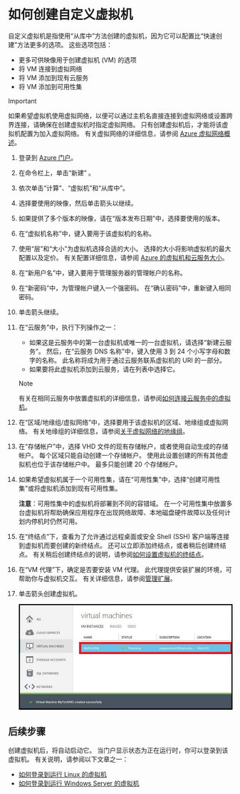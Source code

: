 <a id="how-to-create-a-custom-virtual-machine" class="xliff"></a>

# 如何创建自定义虚拟机
自定义虚拟机是指使用“从库中”方法创建的虚拟机，因为它可以配置比“快速创建”方法更多的选项。 这些选项包括：

* 更多可供映像用于创建虚拟机 (VM) 的选项
* 将 VM 连接到虚拟网络
* 将 VM 添加到现有云服务
* 将 VM 添加到可用性集

> [!IMPORTANT]
> 如果希望虚拟机使用虚拟网络，以便可以通过主机名直接连接到虚拟网络或设置跨界连接，请确保在创建虚拟机时指定虚拟网络。 只有创建虚拟机后，才能将该虚拟机配置为加入虚拟网络。 有关虚拟网络的详细信息，请参阅 [Azure 虚拟网络概述](/virtual-network/virtual-networks-overview)。
> 
> 

1. 登录到 [Azure 门户](http://manage.windowsazure.cn)。
2. 在命令栏上，单击“新建” 。
3. 依次单击“计算”、“虚拟机”和“从库中”。
4. 选择要使用的映像，然后单击箭头以继续。
5. 如果提供了多个版本的映像，请在“版本发布日期”中，选择要使用的版本。
6. 在“虚拟机名称”中，键入要用于该虚拟机的名称。
7. 使用“层”和“大小”为虚拟机选择合适的大小。 选择的大小将影响虚拟机的最大配置以及定价。 有关配置详细信息，请参阅 [Azure 的虚拟机和云服务大小](/cloud-services/cloud-services-sizes-specs)。
8. 在“新用户名”中，键入要用于管理服务器的管理帐户的名称。
9. 在“新密码”中，为管理帐户键入一个强密码。 在“确认密码”中，重新键入相同密码。
10. 单击箭头继续。
11. 在“云服务”中，执行下列操作之一：

    * 如果这是云服务中的第一台虚拟机或唯一的一台虚拟机，请选择“新建云服务”。 然后，在“云服务 DNS 名称”中，键入使用 3 到 24 个小写字母和数字的名称。 此名称将成为用于通过云服务联系虚拟机的 URI 的一部分。
    * 如果要将此虚拟机添加到云服务，请在列表中选择它。

    > [!NOTE]
    > 有关在相同云服务中放置虚拟机的详细信息，请参阅[如何连接云服务中的虚拟机](/virtual-machines/linux/classic/connect-vms)。
    > 
    > 
12. 在“区域/地缘组/虚拟网络”中，选择要用于该虚拟机的区域、地缘组或虚拟网络。 有关地缘组的详细信息，请参阅[关于虚拟网络的地缘组](../articles/virtual-network/virtual-networks-migrate-to-regional-vnet.md)。
13. 在“存储帐户”中，选择 VHD 文件的现有存储帐户，或者使用自动生成的存储帐户。 每个区域只能自动创建一个存储帐户。 使用此设置创建的所有其他虚拟机也位于该存储帐户中。 最多只能创建 20 个存储帐户。
14. 如果希望虚拟机属于一个可用性集，请在“可用性集”中，选择“创建可用性集”或将虚拟机添加到现有可用性集。

    **注意**：可用性集中的虚拟机将部署到不同的容错域。 在一个可用性集中放置多台虚拟机将帮助确保应用程序在出现网络故障、本地磁盘硬件故障以及任何计划内停机时仍然可用。
15. 在“终结点”下，查看为了允许通过远程桌面或安全 Shell (SSH) 客户端等连接到虚拟机而要创建的新终结点。 还可以立即添加终结点，或者稍后创建终结点。 有关稍后创建终结点的说明，请参阅[如何设置虚拟机的终结点](../articles/virtual-machines/windows/classic/setup-endpoints.md?toc=%2fvirtual-machines%2fwindows%2fclassic%2ftoc.json)。
16. 在“VM 代理”下，确定是否要安装 VM 代理。 此代理提供安装扩展的环境，可帮助你与虚拟机交互。 有关详细信息，请参阅[管理扩展](/virtual-machines/windows/extensions-features)。
17. 单击箭头创建虚拟机。

    ![成功创建自定义虚拟机](./media/howto-custom-create-vm/VMSuccessWindows.png)

<a id="next-steps" class="xliff"></a>

## 后续步骤
创建虚拟机后，将自动启动它。 当门户显示状态为正在运行时，你可以登录到该虚拟机。 有关说明，请参阅以下文章之一：

* [如何登录到运行 Linux 的虚拟机](../articles/virtual-machines/linux/mac-create-ssh-keys.md?toc=%2fvirtual-machines%2flinux%2ftoc.json)
* [如何登录到运行 Windows Server 的虚拟机](../articles/virtual-machines/windows/classic/connect-logon.md?toc=%2fvirtual-machines%2fwindows%2fclassic%2ftoc.json)
